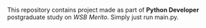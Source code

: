 This repository contains project made as part of **Python Developer** postgraduate study on *WSB Merito*.
Simply just run main.py.